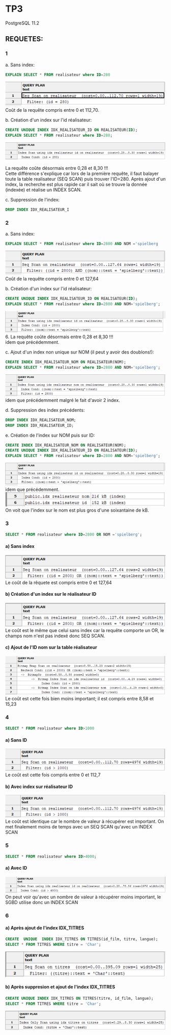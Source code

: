 # TP3
PostgreSQL 11.2  

## REQUETES:  
### 1  
a. Sans index:
``` sql
EXPLAIN SELECT * FROM realisateur where ID=280
```
![Img B_Q1](https://github.com/Neexos/BDD/blob/master/img/B_Q1.PNG)  
Coût de la requête compris entre 0 et 112,70.  

b. Création d'un index sur l'id réalisateur:  
``` sql
CREATE UNIQUE INDEX IDX_REALISATEUR_ID ON REALISATEUR(ID);
EXPLAIN SELECT * FROM realisateur where ID=280;
```
![Img B_Q2](https://github.com/Neexos/BDD/blob/master/img/B_Q2.PNG)  

La requête coûte désormais entre 0,28 et 8,30 !!!  
Cette différence s'explique car lors de la première requête, il faut balayer toute la table realisateur (SEQ SCAN) puis trouver l'ID=280. Après ajout d'un index, la recherche est plus rapide car il sait où se trouve la donnée (indexée) et réalise un INDEX SCAN.  


c. Suppression de l'index:  
``` sql 
DROP INDEX IDX_REALISATEUR_I
```

### 2
a. Sans index:  
``` sql 
EXPLAIN SELECT * FROM realisateur where ID=2800 AND NOM ='spielberg
```
![Img B_Q3](https://github.com/Neexos/BDD/blob/master/img/B_Q3.PNG)  
Coût de la requête compris entre 0 et 127,64  

b. Création d'un index sur l'id réalisateur:  
``` sql
CREATE UNIQUE INDEX IDX_REALISATEUR_ID ON REALISATEUR(ID);
EXPLAIN SELECT * FROM realisateur where ID=2800 AND NOM='spielberg';
```
![Img B_Q4](https://github.com/Neexos/BDD/blob/master/img/B_Q4.PNG)  6.
La requête coûte désormais entre 0,28 et 8,30 !!!  
idem que précédemment.

c. Ajout d'un  index  non  unique  sur  NOM (il  peut  y  avoir  des  doublons!):  
``` sql
CREATE INDEX IDX_REALISATEUR_NOM ON REALISATEUR(NOM);
EXPLAIN SELECT * FROM realisateur where ID=2800 AND NOM='spielberg';
``` 
![Img B_Q5](https://github.com/Neexos/BDD/blob/master/img/B_Q5.PNG)  
idem que précédemment malgré le fait d'avoir 2 index.

d. Suppression des index précédents:  
``` sql
DROP INDEX IDX_REALISATEUR_NOM;
DROP INDEX IDX_REALISATEUR_ID;
```  
e. Création de l'index sur NOM puis sur ID:  
``` sql
CREATE INDEX IDX_REALISATEUR_NOM ON REALISATEUR(NOM);
CREATE UNIQUE INDEX IDX_REALISATEUR_ID ON REALISATEUR(ID);
EXPLAIN SELECT * FROM realisateur where ID=2800 AND NOM='spielberg';
```
![Img B_Q6](https://github.com/Neexos/BDD/blob/master/img/B_Q6.PNG)  
idem que précédemment.
![Img B_Q7](https://github.com/Neexos/BDD/blob/master/img/B_Q7.PNG)  
On voit que l'index sur le nom est plus gros d'une soixantaine de kB.

### 3
``` sql
SELECT * FROM realisateur where ID=2800 OR NOM ='spielberg';
```
#### a) Sans index
![Img 3_Qa](https://github.com/Neexos/BDD/blob/master/img/3_a.PNG)  
Le coût de la rêquete est compris entre 0 et 127,64

#### b) Création d'un index sur le réalisateur ID
![Img 3_Qa](https://github.com/Neexos/BDD/blob/master/img/3_a.PNG)
Le coût est le même que celui sans index car la requête comporte un OR, le champs nom n'est pas indexé donc SEQ SCAN.

#### c) Ajout de l'ID nom sur la table réalisateur
![Img 3_Qc](https://github.com/Neexos/BDD/blob/master/img/3_c.PNG)
Le coût est cette fois bien moins important; il est compris entre 8,58 et 15,23

### 4
```sql 
SELECT * FROM realisateur where ID>1000
```
#### a) Sans ID

![Img 4_Qa](https://github.com/Neexos/BDD/blob/master/img/4_a.PNG)
Le coût est cette fois compris entre 0 et 112,7
#### b) Avec index sur réalisateur ID
![Img 4_Qa](https://github.com/Neexos/BDD/blob/master/img/4_a.PNG)
Le coût est identique car le nombre de valeur à récupérer est important. On met finalement moins de temps avec un SEQ SCAN qu'avec un INDEX SCAN

### 5
```sql
SELECT * FROM realisateur where ID>4000;
```
#### a) Avec ID
![Img 5_Qa](https://github.com/Neexos/BDD/blob/master/img/5_a.PNG)
On peut voir qu'avec un nombre de valeur à récupérer moins important, le SGBD utilise donc un INDEX SCAN

### 6
#### a) Après ajout de l'index IDX_TITRES
```sql
CREATE  UNIQUE  INDEX IDX_TITRES ON TITRES(id_film, titre, langue);
SELECT * FROM TITRES WHERE titre = 'Char';
```
![Img 6_Qa](https://github.com/Neexos/BDD/blob/master/img/6_a.PNG)
#### b) Après suppresion et ajout de l'index IDX_TITRES
```sql
CREATE UNIQUE INDEX IDX_TITRES ON TITRES(titre, id_film, langue);
SELECT * FROM TITRES WHERE titre = 'Char';
```
![Img 6_Qb](https://github.com/Neexos/BDD/blob/master/img/6_b.PNG)




